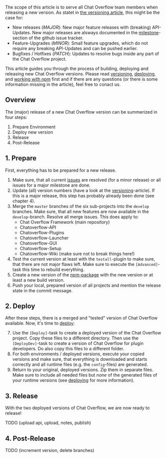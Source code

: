 The scope of this article is to serve all Chat Overflow team members when releasing a new version. As statet in [the versioning article](development/Versioning.md), this might be the case for:

- New releases (*MAJOR*): New major feature releases with (breaking) API-Updates. New major releases are alsways documented in the [milestone](https://github.com/codeoverflow-org/chatoverflow/milestones)-section of the github issue tracker.
- Feature-Upgrades (*MINOR*): Small feature upgrades, which do not require any breaking API-Updates and can be pushed earlier.
- Bugfixes / Hotfixes (*PATCH*): Updates to resolve bugs inside any part of the Chat Overflow project.

This article guides you through the process of building, deploying and releasing new Chat Overflow versions. Please read [versioning](development/Versioning.md), [deploying](development/Deploy-ChatOverflow.md), and [working with npm](development/Working-with-NPM.md) first and if there are any questions (or there is some information missing in the article), feel free to conact us.

## Overview

The (major) release of a new Chat Overflow version can be summerized in four steps:

1. Prepare Environment
2. Deploy new version
3. Release
4. Post-Release

## 1. Prepare

First, everything has to be prepared for a new release.

1. Make sure, that all current [issues](https://github.com/codeoverflow-org/chatoverflow/issues) are resolved (for a minor release) or all issues for a major milestone are done.
2. Update (all) version numbers (have a look at the [versioning](development/Versioning.md)-article). If this is a major release, this step has probably already been done (see chapter 4).
3. Merge the `master` branches of the six sub-projects into the `develop` branches. Make sure, that all new features are now available in the `develop`-branch. Resolve all merge issues. This does apply to:
   - Chat Overflow Framework (main repository)
   - Chatoverflow-API
   - Chatoverflow-Plugins
   - Chatoverflow-Launcher
   - Chatoverflow-GUI
   - Chatoverflow-Setup
   - Chatoverflow-Wiki (make sure not to break things here!)
4. Test the current version at least with the `testall`-plugin to make sure, that there are not major flaws left. Make sure to execute the `[Advanced]`-task this time to rebuild everything.
5. Create a new version of the [npm-package](development/Working-with-NPM.md) with the new version or at least a new build version.
6. Push your local, prepared version of all projects and mention the release state in the commit message.

## 2. Deploy

After these steps, there is a merged and "tested" version of Chat Overflow available. Now, it's time to [deploy](development/Deploy-ChatOverflow.md):

7. Use the `[Deploy]`-task to create a deployed version of the Chat Overflow project. Copy these files to a different directory. Then use the `[DeployDev]`-task to create a version of Chat Overflow for plugin developers. Do also copy this files to a different folder.
8. For both environments / deployed versions, execute your copied versions and make sure, that everything is downloaded and starts correctly and all runtime files (e.g. the `config`-files) are generated.
9. Return to your original, deployed versions. Zip them in separate files. Make sure to include all needed files but *none* of the generated files of your runtime versions (see [deploying](development/Deploy-ChatOverflow.md) for more information).

## 3. Release

With the two deployed versions of Chat Overflow, we are now ready to release!

TODO (upload api, upload, notes, publish)

## 4. Post-Release

TODO (increment version, delete branches)

